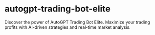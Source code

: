 # autogpt-trading-bot-elite
Discover the power of AutoGPT Trading Bot Elite. Maximize your trading profits with AI-driven strategies and real-time market analysis.
